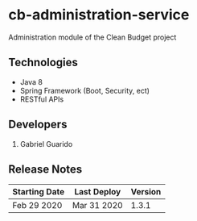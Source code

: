 # cb-administration-service
Administration module of the Clean Budget project

## Technologies
* Java 8
* Spring Framework (Boot, Security, ect)
* RESTful APIs

## Developers
1. Gabriel Guarido

## Release Notes
| Starting Date | Last Deploy | Version |
|---|---|---|
| Feb 29 2020 | Mar 31 2020 | 1.3.1 |
